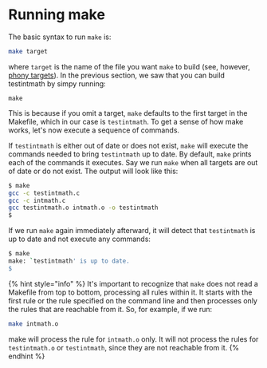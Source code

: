 # Running make

The basic syntax to run `make` is:

```bash
make target
```

where `target` is the name of the file you want `make` to build (see, however, [phony targets](makefile-version-2-phony-targets.md)). In the previous section, we saw that you can build testintmath by simpy running:

```
make
```

This is because if you omit a target, `make` defaults to the first target in the Makefile, which in our case is `testintmath`. To get a sense of how make works, let's now execute a sequence of commands.&#x20;

If `testintmath` is either out of date or does not exist, `make` will execute the commands needed to bring `testintmath` up to date. By default, `make` prints each of the commands it executes. Say we run `make` when all targets are out of date or do not exist. The output will look like this:

```bash
$ make
gcc -c testintmath.c
gcc -c intmath.c
gcc testintmath.o intmath.o -o testintmath
$
```

If we run `make` again immediately afterward, it will detect that `testintmath` is up to date and not execute any commands:

```bash
$ make
make: `testintmath' is up to date.
$
```

{% hint style="info" %}
It's important to recognize that `make` does not read a Makefile from top to bottom, processing all rules within it. It starts with the first rule or the rule specified on the command line and then processes only the rules that are reachable from it. So, for example, if we run:

```bash
make intmath.o
```

make will process the rule for `intmath.o` only. It will not process the rules for `testintmath.o` or `testintmath`, since they are not reachable from it.
{% endhint %}
